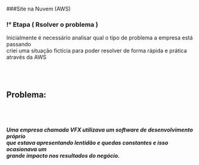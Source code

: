 ###Site na Nuvem (AWS)

### !° Etapa ( Rsolver o problema )

<p> Inicialmente é necessário analisar qual o tipo de problema a empresa está passando<br>
criei uma situação fictícia para poder resolver de forma rápida e prática através da AWS</p><br>
<br>
<h2>Problema: </h2><br>
<br>
    <h5> Uma empresa chamada VFX utilizava um software de desenvolvimento próprio<br>
         que estava apresentando lentidão e quedas constantes e isso ocasionava um<br>
         grande impacto nos resultados do negócio. </h5>
